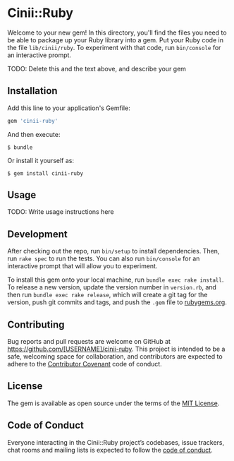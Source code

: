 # Cinii::Ruby

Welcome to your new gem! In this directory, you'll find the files you need to be able to package up your Ruby library into a gem. Put your Ruby code in the file `lib/cinii/ruby`. To experiment with that code, run `bin/console` for an interactive prompt.

TODO: Delete this and the text above, and describe your gem

## Installation

Add this line to your application's Gemfile:

```ruby
gem 'cinii-ruby'
```

And then execute:

    $ bundle

Or install it yourself as:

    $ gem install cinii-ruby

## Usage

TODO: Write usage instructions here

## Development

After checking out the repo, run `bin/setup` to install dependencies. Then, run `rake spec` to run the tests. You can also run `bin/console` for an interactive prompt that will allow you to experiment.

To install this gem onto your local machine, run `bundle exec rake install`. To release a new version, update the version number in `version.rb`, and then run `bundle exec rake release`, which will create a git tag for the version, push git commits and tags, and push the `.gem` file to [rubygems.org](https://rubygems.org).

## Contributing

Bug reports and pull requests are welcome on GitHub at https://github.com/[USERNAME]/cinii-ruby. This project is intended to be a safe, welcoming space for collaboration, and contributors are expected to adhere to the [Contributor Covenant](http://contributor-covenant.org) code of conduct.

## License

The gem is available as open source under the terms of the [MIT License](https://opensource.org/licenses/MIT).

## Code of Conduct

Everyone interacting in the Cinii::Ruby project’s codebases, issue trackers, chat rooms and mailing lists is expected to follow the [code of conduct](https://github.com/[USERNAME]/cinii-ruby/blob/master/CODE_OF_CONDUCT.md).
